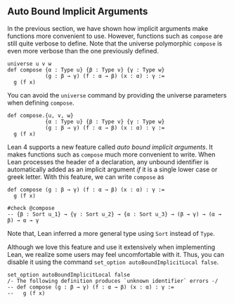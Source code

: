 ## Auto Bound Implicit Arguments

In the previous section, we have shown how implicit arguments make functions more convenient to use.
However, functions such as `compose` are still quite verbose to define. Note that the universe
polymorphic `compose` is even more verbose than the one previously defined.

```lean
universe u v w
def compose {α : Type u} {β : Type v} {γ : Type w}
            (g : β → γ) (f : α → β) (x : α) : γ :=
  g (f x)
```

You can avoid the `universe` command by providing the universe parameters when defining `compose`.

```lean
def compose.{u, v, w}
            {α : Type u} {β : Type v} {γ : Type w}
            (g : β → γ) (f : α → β) (x : α) : γ :=
  g (f x)
```

Lean 4 supports a new feature called *auto bound implicit arguments*. It makes functions such as
`compose` much more convenient to write. When Lean processes the header of a declaration,
any unbound identifier is automatically added as an implicit argument *if* it is a single lower case or
greek letter. With this feature, we can write `compose` as

```lean
def compose (g : β → γ) (f : α → β) (x : α) : γ :=
  g (f x)

#check @compose
-- {β : Sort u_1} → {γ : Sort u_2} → {α : Sort u_3} → (β → γ) → (α → β) → α → γ
```
Note that, Lean inferred a more general type using `Sort` instead of `Type`.

Although we love this feature and use it extensively when implementing Lean,
we realize some users may feel uncomfortable with it. Thus, you can disable it using
the command `set_option autoBoundImplicitLocal false`.
```lean
set_option autoBoundImplicitLocal false
/- The following definition produces `unknown identifier` errors -/
-- def compose (g : β → γ) (f : α → β) (x : α) : γ :=
--   g (f x)
```
